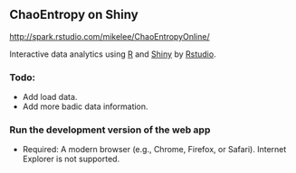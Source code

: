 ## ChaoEntropy on Shiny

http://spark.rstudio.com/mikelee/ChaoEntropyOnline/

Interactive data analytics using [R](http://www.r-project.org/) and [Shiny](http://www.rstudio.com/shiny/) by [Rstudio](http://www.rstudio.com/). 

### Todo:
- Add load data.
- Add more badic data information.

### Run the development version of the web app
- Required: A modern browser (e.g., Chrome, Firefox, or Safari). Internet Explorer is not supported.
  


